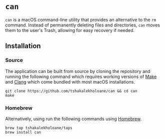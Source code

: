 # `can` 

`can` is a macOS command-line utility that provides an alternative to the `rm` command. Instead of permanently deleting files and directories, `can` moves them to the user's Trash, allowing for easy recovery if needed.

## Installation

### Source

The application can be built from source by cloning the repository and running the following command which requires working versions of [Make](https://www.gnu.org/software/make/) and [Clang](https://clang.llvm.org) which come bundled with most macOS installations.

```shell
git clone https://github.com/tshakalekholoane/can && cd can
make
```

### Homebrew

Alternatively, using run the following commands using [Homebrew](https://brew.sh).

```shell
brew tap tshakalekholoane/taps
brew install can
```
